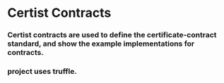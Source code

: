 # Certist Contracts

### Certist contracts are used to define the certificate-contract standard, and show the example implementations for contracts.

### project uses truffle.
